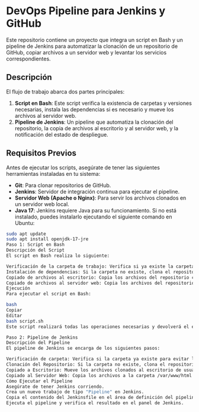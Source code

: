 # DevOps Pipeline para Jenkins y GitHub

Este repositorio contiene un proyecto que integra un script en Bash y un pipeline de Jenkins para automatizar la clonación de un repositorio de GitHub, copiar archivos a un servidor web y levantar los servicios correspondientes.

## Descripción

El flujo de trabajo abarca dos partes principales:

1. **Script en Bash**: Este script verifica la existencia de carpetas y versiones necesarias, instala las dependencias si es necesario y mueve los archivos al servidor web.
2. **Pipeline de Jenkins**: Un pipeline que automatiza la clonación del repositorio, la copia de archivos al escritorio y al servidor web, y la notificación del estado de despliegue.

## Requisitos Previos

Antes de ejecutar los scripts, asegúrate de tener las siguientes herramientas instaladas en tu sistema:

- **Git**: Para clonar repositorios de GitHub.
- **Jenkins**: Servidor de integración continua para ejecutar el pipeline.
- **Servidor Web (Apache o Nginx)**: Para servir los archivos clonados en un servidor web local.
- **Java 17**: Jenkins requiere Java para su funcionamiento. Si no está instalado, puedes instalarlo ejecutando el siguiente comando en Ubuntu:

```bash
sudo apt update
sudo apt install openjdk-17-jre
Paso 1: Script en Bash
Descripción del Script
El script en Bash realiza lo siguiente:

Verificación de la carpeta de trabajo: Verifica si ya existe la carpeta donde se clonará el repositorio.
Instalación de dependencias: Si la carpeta no existe, clona el repositorio desde GitHub.
Copiado de archivos al escritorio: Copia los archivos del repositorio clonado a la carpeta del escritorio de usuario.
Copiado de archivos al servidor web: Copia los archivos del repositorio a la carpeta /var/www/html para que puedan ser visualizados en el navegador a través de un servidor web.
Ejecución
Para ejecutar el script en Bash:

bash
Copiar
Editar
bash script.sh
Este script realizará todas las operaciones necesarias y devolverá el estado de cada una de ellas.

Paso 2: Pipeline de Jenkins
Descripción del Pipeline
El pipeline de Jenkins se encarga de los siguientes pasos:

Verificación de carpeta: Verifica si la carpeta ya existe para evitar la clonación innecesaria del repositorio.
Clonación del Repositorio: Si la carpeta no existe, clona el repositorio desde GitHub.
Copiado a Escritorio: Mueve los archivos clonados al escritorio de usuario.
Copiado al Servidor Web: Copia los archivos a la carpeta /var/www/html del servidor web.
Cómo Ejecutar el Pipeline
Asegúrate de tener Jenkins corriendo.
Crea un nuevo trabajo de tipo "Pipeline" en Jenkins.
Copia el contenido del Jenkinsfile en el área de definición del pipeline de Jenkins.
Ejecuta el pipeline y verifica el resultado en el panel de Jenkins.


